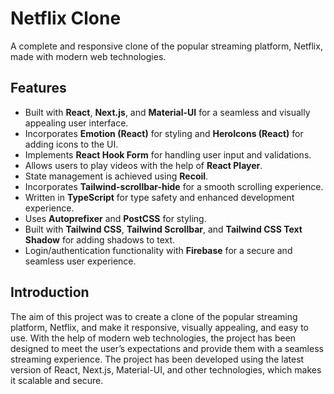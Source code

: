 # Netflix Clone

A complete and responsive clone of the popular streaming platform, Netflix, made with modern web technologies.

## Features

- Built with **React**, **Next.js**, and **Material-UI** for a seamless and visually appealing user interface.
- Incorporates **Emotion (React)** for styling and **HeroIcons (React)** for adding icons to the UI.
- Implements **React Hook Form** for handling user input and validations.
- Allows users to play videos with the help of **React Player**.
- State management is achieved using **Recoil**.
- Incorporates **Tailwind-scrollbar-hide** for a smooth scrolling experience.
- Written in **TypeScript** for type safety and enhanced development experience.
- Uses **Autoprefixer** and **PostCSS** for styling.
- Built with **Tailwind CSS**, **Tailwind Scrollbar**, and **Tailwind CSS Text Shadow** for adding shadows to text.
- Login/authentication functionality with **Firebase** for a secure and seamless user experience.

## Introduction

The aim of this project was to create a clone of the popular streaming platform, Netflix, and make it responsive, visually appealing, and easy to use. With the help of modern web technologies, the project has been designed to meet the user’s expectations and provide them with a seamless streaming experience. The project has been developed using the latest version of React, Next.js, Material-UI, and other technologies, which makes it scalable and secure.
